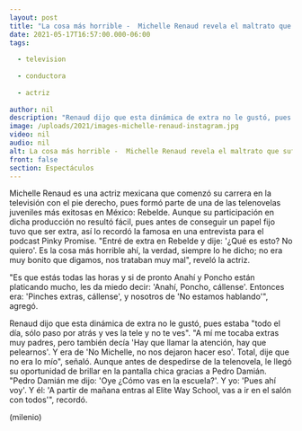 ```yaml
---
layout: post
title: "La cosa más horrible -  Michelle Renaud revela el maltrato que sufrió en la telenovela 'Rebelde'"
date: 2021-05-17T16:57:00.000-06:00
tags:
  
  - television
  
  - conductora
  
  - actriz
  
author: nil
description: "Renaud dijo que esta dinámica de extra no le gustó, pues estaba todo el día, sólo paso por atrás y ves la tele y no te ves. "
image: /uploads/2021/images-michelle-renaud-instagram.jpg
video: nil
audio: nil
alt: La cosa más horrible -  Michelle Renaud revela el maltrato que sufrió en la telenovela 'Rebelde'
front: false
section: Espectáculos
---
```


Michelle Renaud es una actriz mexicana que comenzó su carrera en la televisión con el pie derecho, pues formó parte de una de las telenovelas juveniles más exitosas en México: Rebelde. Aunque su participación en dicha producción no resultó fácil, pues antes de conseguir un papel fijo tuvo que ser extra, así lo recordó la famosa en una entrevista para el podcast Pinky Promise.  "Entré de extra en Rebelde y dije: '¿Qué es esto? No quiero'. Es la cosa más horrible ahí, la verdad, siempre lo he dicho; no era muy bonito que digamos, nos trataban muy mal", reveló la actriz. 

"Es que estás todas las horas y si de pronto Anahí y Poncho están platicando mucho, les da miedo decir: 'Anahí, Poncho, cállense'. Entonces era: 'Pinches extras, cállense', y nosotros de 'No estamos hablando'", agregó. 

Renaud dijo que esta dinámica de extra no le gustó, pues estaba "todo el día, sólo paso por atrás y ves la tele y no te ves". "A mí me tocaba extras muy padres, pero también decía 'Hay que llamar la atención, hay que pelearnos'. Y era de 'No Michelle, no nos dejaron hacer eso'. Total, dije que no era lo mío", señaló. Aunque antes de despedirse de la telenovela, le llegó su oportunidad de brillar en la pantalla chica gracias a Pedro Damián.  "Pedro Damián me dijo: 'Oye ¿Cómo vas en la escuela?'. Y yo: 'Pues ahí voy'. Y él: 'A partir de mañana entras al Elite Way School, vas a ir en el salón con todos'", recordó.

(milenio)